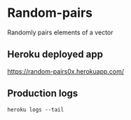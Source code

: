 # Random-pairs

Randomly pairs elements of a vector

## Heroku deployed app

https://random-pairs0x.herokuapp.com/

## Production logs

```
heroku logs --tail
```